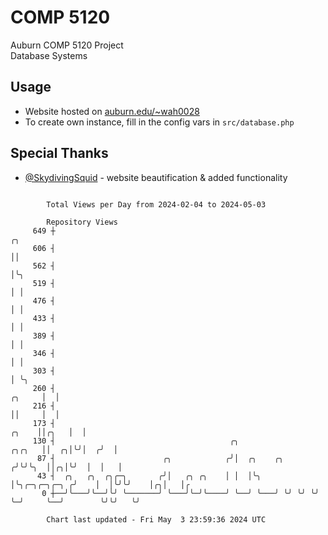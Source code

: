 # COMP 5120
Auburn COMP 5120 Project  
Database Systems

## Usage
- Website hosted on [auburn.edu/~wah0028](https://webhome.auburn.edu/~wah0028/)
- To create own instance, fill in the config vars in `src/database.php`

## Special Thanks
- [@SkydivingSquid](https://github.com/SkydivingSquid) - website beautification & added functionality

```

        Total Views per Day from 2024-02-04 to 2024-05-03

        Repository Views
     649 ┼                                                                                    ╭╮
     606 ┤                                                                                    ││
     562 ┤                                                                                    │╰╮
     519 ┤                                                                                    │ │
     476 ┤                                                                                    │ │
     433 ┤                                                                                    │ │
     389 ┤                                                                                    │ │
     346 ┤                                                                                    │ │
     303 ┤                                                                                    │ ╰╮
     260 ┤                                                                             ╭╮     │  │
     216 ┤                                                                             ││     │  │
     173 ┤                                                                       ╭╮    ││╭╮   │  │
     130 ┤                                       ╭╮                       ╭╮╭╮   ││  ╭╮│╰╯│  ╭╯  │
      87 ┤                        ╭╮            ╭╯│  ╭╮    ╭╮            ╭╯╰╯╰╮  ││╭╮│╰╯  │  │   │
      43 ┤  ╭╮   ╭╮  ╭╮╭─╮       ╭╯│   ╭╮ ╭╮    │ │  │╰╮   │╰╮╭─╮╭─╮╭─╮ ╭╯    │  │╰╯╰╯    │╭╮│   │╭
       0 ┼──╯╰───╯╰──╯╰╯ ╰───────╯ ╰───╯╰─╯╰────╯ ╰──╯ ╰───╯ ╰╯ ╰╯ ╰╯ ╰─╯     ╰──╯        ╰╯╰╯   ╰╯

        Chart last updated - Fri May  3 23:59:36 2024 UTC
        
```
